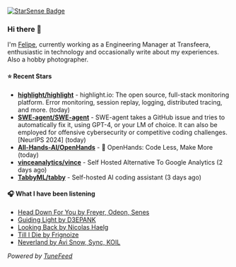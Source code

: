 <a href="https://starsense.app/developer-types" target="_blank"><img src="https://starsense.app/api/badge/?user=valtlfelipe" alt="StarSense Badge"></a>

### Hi there 👋

I'm [Felipe](https://felipevm.com), currently working as a Engineering Manager at Transfeera, enthusiastic in technology and occasionally write about my experiences. Also a hobby photographer.

#### ⭐ Recent Stars
- **[highlight/highlight](https://github.com/highlight/highlight)** - highlight.io: The open source, full-stack monitoring platform. Error monitoring, session replay, logging, distributed tracing, and more. (today)
- **[SWE-agent/SWE-agent](https://github.com/SWE-agent/SWE-agent)** - SWE-agent takes a GitHub issue and tries to automatically fix it, using GPT-4, or your LM of choice. It can also be employed for offensive cybersecurity or competitive coding challenges. [NeurIPS 2024]  (today)
- **[All-Hands-AI/OpenHands](https://github.com/All-Hands-AI/OpenHands)** - 🙌 OpenHands: Code Less, Make More (today)
- **[vinceanalytics/vince](https://github.com/vinceanalytics/vince)** - Self Hosted Alternative To Google Analytics (2 days ago)
- **[TabbyML/tabby](https://github.com/TabbyML/tabby)** - Self-hosted AI coding assistant (3 days ago)

#### 🎧 What I have been listening
- [Head Down For You by Freyer, Odeon, Senes](https://open.spotify.com/track/4Ty57TyhUNvVHQXsH5vrSD)
- [Guiding Light by D3EPANK](https://open.spotify.com/track/6qnhBx6bmKxQpwkKuDdLMl)
- [Looking Back by Nicolas Haelg](https://open.spotify.com/track/3nM8bteGCXUt1Rcd04lPyE)
- [Till I Die by Frignoize](https://open.spotify.com/track/7C1jccskyd3PzEMWOXrXib)
- [Neverland by Avi Snow, Sync, KOIL](https://open.spotify.com/track/4SG5yceUikHS7sQ3Ugy6c3)

_Powered by [TuneFeed](https://tunefeed.app?ref=github.com)_


